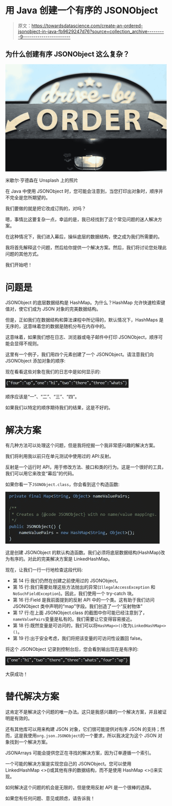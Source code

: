 # 用 Java 创建一个有序的 JSONObject

> 原文：<https://towardsdatascience.com/create-an-ordered-jsonobject-in-java-fb9629247d76?source=collection_archive---------9----------------------->

## 为什么创建有序 JSONObject 这么复杂？

![](img/bd7b965b8b6033c7e982d38d2b493f2a.png)

米歇尔·亨德森在 Unsplash 上的照片

在 Java 中使用 JSONObject 时，您可能会注意到，当您打印出对象时，顺序并不完全是您所期望的。

我们要做的就是把它改成订购的，对吗？

嗯，事情比这要复杂一点，幸运的是，我已经找到了这个常见问题的迷人解决方案。

在这种情况下，我们进入幕后，操纵底层的数据结构，使之成为我们所需要的。

我将首先解释这个问题，然后给你提供一个解决方案。然后，我们将讨论您处理此问题的其他方式。

我们开始吧！

# 问题是

JSONObject 的底层数据结构是 HashMap。为什么？HashMap 允许快速检索键值对，使它们成为 JSON 对象的完美数据结构。

但是，正如我们在数据结构和算法课程中所记得的，默认情况下，HashMaps 是无序的，这意味着您的数据是随机分布在内存中的。

这意味着，如果我们想在日志、浏览器或电子邮件中打印 JSONObject，顺序可能会显得不规则。

这里有一个例子，我们用四个元素创建了一个 JSONObject。请注意我们向 JSONObject 添加对象的顺序:

现在看看这些对象在我们的日志中是如何显示的:

![](img/0deb31b0f2fd2fe0cbdc94e588730e8d.png)

顺序应该是“一”、“二”、“三”、“四”。

如果我们以特定的顺序期待我们的结果，这是不好的。

# 解决方案

有几种方法可以处理这个问题，但是我将挖掘一个我非常感兴趣的解决方案。

我们将利用我以前只在单元测试中使用过的 API:反射。

反射是一个运行时 API，用于修改方法、接口和类的行为。这是一个很好的工具，我们可以用它来改变“幕后”的代码。

如果你看一下`JSONObject.class`，你会看到这个构造函数:

![](img/540019fc18c7ca9f9bb628149cb1e28c.png)

这是创建 JSONObject 的默认构造函数。我们必须将底层数据结构(HashMap)改为有序的。对此的完美解决方案是 LinkedHashMap。

现在，让我们一行一行地检查这段代码:

*   第 14 行:我们仍然在创建之前使用过的 JSONObject。
*   第 15 行:我们需要处理这些方法抛出的异常(`IllegalAccessException` 和`NoSuchFieldException`)。因此，我们使用一个 try-catch 块。
*   第 16 行:Field 是我前面提到的反射 API 中的一个类。这有助于我们访问 JSONObject 类中声明的“map”字段。我们创造了一个“反射物体”
*   第 17 行:在上面 JSONObject.class 的截图中你可能已经注意到了，`nameValuePairs`变量是私有的。我们需要让它变得容易接近。
*   第 18 行:既然变量是可访问的，我们可以将`HashMap<>()`改为`LinkedHashMap<>()`。
*   第 19 行:出于安全考虑，我们将把该变量的可访问性设置回 false。

将这个 JSONObject 记录到控制台后，您会看到输出现在是有序的:

![](img/c18b1c60860392a8e4ddcbdd712c1c13.png)

大获成功！

# 替代解决方案

这肯定不是解决这个问题的唯一办法。这只是我感兴趣的一个解决方案，并且被证明是有效的。

还有其他库可以用来构建 JSON 对象，它们很可能提供对有序 JSON 的支持；然而，这是我使用`org.json.JSONObject`的一个要求，所以我决定为这个 JSON 对象找到一个解决方案。

JSONArrays 可能会提供您正在寻找的解决方案，因为订单遵循一个索引。

一个可能的解决方案是实现您自己的 JSONObject。您可以使用 LinkedHashMap <>()或其他有序的数据结构，而不是使用 HashMap <>()来实现。

如何解决这个问题的机会是无限的，但是使用反射 API 是一个很棒的选择。

如果您有任何问题、意见或顾虑，请告诉我！
